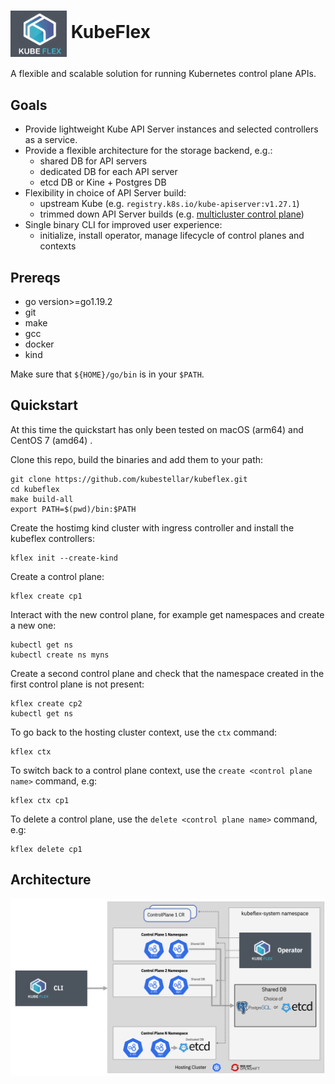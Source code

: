 # <img alt="Logo" width="90px" src="./docs/images/kubeflex-logo.png" style="vertical-align: middle;" />  KubeFlex

A flexible and scalable solution for running Kubernetes control plane APIs.

## Goals

- Provide lightweight Kube API Server instances and selected controllers as a service.
- Provide a flexible architecture for the storage backend, e.g.:
    - shared DB for API servers
    - dedicated DB for each API server
    - etcd DB or Kine + Postgres DB
- Flexibility in choice of API Server build:
    - upstream Kube (e.g. `registry.k8s.io/kube-apiserver:v1.27.1`)    
    - trimmed down API Server builds (e.g. [multicluster control plane](https://github.com/open-cluster-management-io/multicluster-controlplane))
- Single binary CLI for improved user experience:
    - initialize, install operator, manage lifecycle of control planes and contexts

## Prereqs

- go version>=go1.19.2 
- git
- make 
- gcc
- docker
- kind

Make sure that `${HOME}/go/bin` is in your `$PATH`.

## Quickstart
At this time the quickstart has only been tested on macOS (arm64) and CentOS 7 (amd64) .

Clone this repo, build the binaries and add them to your path:

```shell
git clone https://github.com/kubestellar/kubeflex.git
cd kubeflex
make build-all
export PATH=$(pwd)/bin:$PATH
```

Create the hostimg kind cluster with ingress controller and install 
the kubeflex controllers:

```shell
kflex init --create-kind
```

Create a control plane:

```shell 
kflex create cp1
```

Interact with the new control plane, for example get namespaces and create a new one:

```shell
kubectl get ns
kubectl create ns myns
```

Create a second control plane and check that the namespace created in the
first control plane is not present:

```shell
kflex create cp2
kubectl get ns
```

To go back to the hosting cluster context, use the `ctx` command:

```shell
kflex ctx
```

To switch back to a control plane context, use the 
`create <control plane name>` command, e.g:

```shell
kflex ctx cp1
```

To delete a control plane, use the `delete <control plane name>` command, e.g:

```shell
kflex delete cp1
```

## Architecture

![image info](./docs/images/kubeflex-arch.png)